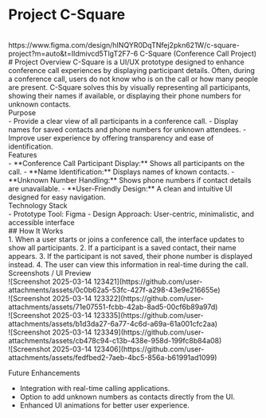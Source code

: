# Project C-Square
<br>
https://www.figma.com/design/hINQYR0DqTNfej2pkn621W/c-square-project?m=auto&t=IIdmivcd5TlgT2F7-6
 C-Square (Conference Call Project)
<br>
 # Project Overview
C-Square is a UI/UX prototype designed to enhance conference call experiences by displaying participant details. Often, during a conference call, users do not know who is on the call or how many people are present. C-Square solves this by visually representing all participants, showing their names if available, or displaying their phone numbers for unknown contacts.
<br>
  Purpose 
<br>
- Provide a clear view of all participants in a conference call.
- Display names for saved contacts and phone numbers for unknown attendees.
- Improve user experience by offering transparency and ease of identification.
<br>
  Features
<br>
- **Conference Call Participant Display:** Shows all participants on the call.
- **Name Identification:** Displays names of known contacts.
- **Unknown Number Handling:** Shows phone numbers if contact details are unavailable.
- **User-Friendly Design:** A clean and intuitive UI designed for easy navigation.
<br>
 Technology Stack
<br>
- Prototype Tool: Figma
- Design Approach: User-centric, minimalistic, and accessible interface
<br>
## How It Works
<br>
1. When a user starts or joins a conference call, the interface updates to show all participants.
2. If a participant is a saved contact, their name appears.
3. If the participant is not saved, their phone number is displayed instead.
4. The user can view this information in real-time during the call.
<br>
  Screenshots / UI Preview
<br>
![Screenshot 2025-03-14 123421](https://github.com/user-attachments/assets/0c0b62a5-53fc-427f-a298-43e9e216655e)
<br>
![Screenshot 2025-03-14 123322](https://github.com/user-attachments/assets/71e07551-fcbb-42ab-8ad5-00cf6b89a97d)
<br>
![Screenshot 2025-03-14 123335](https://github.com/user-attachments/assets/b1d3da27-6a77-4c6d-a69a-61a001cfc2aa)
<br>
![Screenshot 2025-03-14 123349](https://github.com/user-attachments/assets/cb478c94-c13b-438e-958d-199fc8b84a08)
<br>
![Screenshot 2025-03-14 123406](https://github.com/user-attachments/assets/fedfbed2-7aeb-4bc5-856a-b61991ad1099)
<br>

  Future Enhancements
<br>
- Integration with real-time calling applications.
- Option to add unknown numbers as contacts directly from the UI.
- Enhanced UI animations for better user experience.




